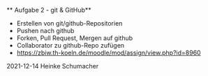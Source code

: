 ** Aufgabe 2 - git & GitHub**

- Erstellen von git/github-Repositorien
- Pushen nach github
- Forken, Pull Request, Mergen auf github
- Collaborator zu github-Repo zufügen
- https://zbiw.th-koeln.de/moodle/mod/assign/view.php?id=8960

2021-12-14 Heinke Schumacher
